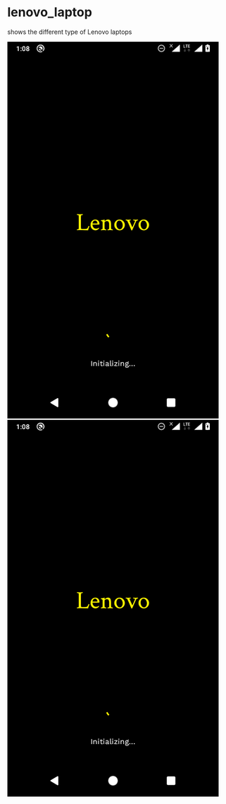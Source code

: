 # lenovo_laptop
shows the different type of Lenovo laptops


![app Image 1](https://github.com/phonixcode/lenovo_laptop/blob/master/Screenshot/Welcome.png) ![app Image 2](https://github.com/phonixcode/lenovo_laptop/blob/master/Screenshot/Welcome.png)
